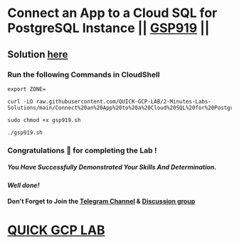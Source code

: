 # Connect an App to a Cloud SQL for PostgreSQL Instance || [GSP919](https://www.cloudskillsboost.google/focuses/57387?parent=catalog) ||

## Solution [here]()

### Run the following Commands in CloudShell

```
export ZONE=
```
```
curl -LO raw.githubusercontent.com/QUICK-GCP-LAB/2-Minutes-Labs-Solutions/main/Connect%20an%20App%20to%20a%20Cloud%20SQL%20for%20PostgreSQL%20Instance/gsp919.sh

sudo chmod +x gsp919.sh

./gsp919.sh
```

### Congratulations 🎉 for completing the Lab !

##### *You Have Successfully Demonstrated Your Skills And Determination.*

#### *Well done!*

#### Don't Forget to Join the [Telegram Channel](https://t.me/quickgcplab) & [Discussion group](https://t.me/quickgcplabchats)

# [QUICK GCP LAB](https://www.youtube.com/@quickgcplab)